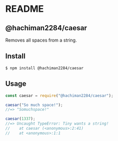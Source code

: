 
# README

## @hachiman2284/caesar

Removes all spaces from a string.

## Install

```
$ npm install @hachiman2284/caesar
```

## Usage

```js
const caesar = require("@hachiman2284/caesar");

caesar("So much space!");
//=> "Somuchspace!"

caesar(1337);
//=> Uncaught TypeError: Tiny wants a string!
//    at caesar (<anonymous>:2:41)
//    at <anonymous>:1:1
```
